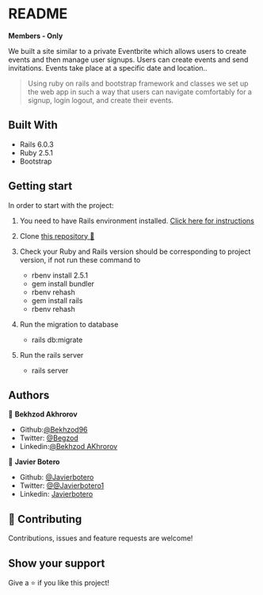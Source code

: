 # README

**Members - Only**

We built a site similar to a private Eventbrite which allows users to create events and then manage user signups. Users can create events and send invitations. Events take place at a specific date and location..


>Using ruby on rails and bootstrap framework and classes we set up the web app in such a way that users can navigate comfortably for a signup, login logout, and create their events.


## Built With

- Rails 6.0.3
- Ruby 2.5.1
- Bootstrap

## Getting start

In order to start with the project:

1. You need to have Rails environment installed. [Click here for instructions](https://github.com/Bekhzod96/members-only.git)
2. Clone [this repository :blue_book:](https://github.com/Bekhzod96/members-only.git)
3. Check your Ruby and Rails version should be corresponding to project version, if not run these command to
    - rbenv install 2.5.1
    - gem install bundler
    - rbenv rehash
    - gem install rails
    - rbenv rehash

4. Run the migration to database
    - rails db:migrate
5. Run the rails server
    - rails server


## Authors

👤 **Bekhzod Akhrorov**

- Github:[@Bekhzod96](https://github.com/Bekhzod96)
- Twitter: [ @Begzod](https://twitter.com/25d47e8987f740b)
- Linkedin:[@Bekhzod AKhrorov](https://www.linkedin.com/in/bekhzod-akhrorov/)


👤 **Javier Botero**

- Github: [@Javierbotero](https://github.com/javierbotero)
- Twitter: [@@Javierbotero1](https://twitter.com/JavierBotero1)
- Linkedin: [Javierbotero](https://www.linkedin.com/in/javier-botero-044686155/)


## 🤝 Contributing

Contributions, issues and feature requests are welcome!

## Show your support

Give a ⭐️ if you like this project!
